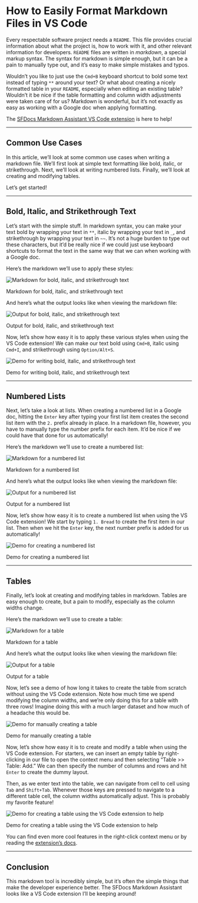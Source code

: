 # How to Easily Format Markdown Files in VS Code

Every respectable software project needs a `README`. This file provides crucial information about what the project is, how to work with it, and other relevant information for developers. `README` files are written in *markdown*, a special markup syntax. The syntax for markdown is simple enough, but it can be a pain to manually type out, and it’s easy to make simple mistakes and typos.

Wouldn’t you like to just use the `Cmd+B` keyboard shortcut to bold some text instead of typing `**` around your text? Or what about creating a nicely formatted table in your `README`, especially when editing an existing table? Wouldn’t it be nice if the table formatting and column width adjustments were taken care of for us? Markdown is wonderful, but it’s not exactly as easy as working with a Google doc when applying formatting.

The [SFDocs Markdown Assistant VS Code extension](https://marketplace.visualstudio.com/items?itemName=salesforce.sfdocs-markdown-assistant) is here to help!

---

## Common Use Cases

In this article, we’ll look at some common use cases when writing a markdown file. We’ll first look at simple text formatting like bold, italic, or strikethrough. Next, we’ll look at writing numbered lists. Finally, we’ll look at creating and modifying tables.

Let’s get started!

---

## Bold, Italic, and Strikethrough Text

Let’s start with the simple stuff. In markdown syntax, you can make your text bold by wrapping your text in `**`, italic by wrapping your text in `_`, and strikethrough by wrapping your text in `~~`. It’s not a huge burden to type out these characters, but it’d be really nice if we could just use keyboard shortcuts to format the text in the same way that we can when working with a Google doc.

Here’s the markdown we’ll use to apply these styles:

![Markdown for bold, italic, and strikethrough text](https://dev-to-uploads.s3.amazonaws.com/uploads/articles/13zc90lapnyvrtmux2l7.png)
<figcaption>Markdown for bold, italic, and strikethrough text</figcaption>

And here’s what the output looks like when viewing the markdown file:

![Output for bold, italic, and strikethrough text](https://dev-to-uploads.s3.amazonaws.com/uploads/articles/gmlngvy5s8c511vvvxg0.png)
<figcaption>Output for bold, italic, and strikethrough text</figcaption>

Now, let’s show how easy it is to apply these various styles when using the VS Code extension! We can make our text bold using `Cmd+B`, italic using `Cmd+I`, and strikethrough using `Option/Alt+S`.

![Demo for writing bold, italic, and strikethrough text](https://dev-to-uploads.s3.amazonaws.com/uploads/articles/8wnfjrhjrducxu75q3mc.gif)
<figcaption>Demo for writing bold, italic, and strikethrough text</figcaption>

---

## Numbered Lists

Next, let’s take a look at lists. When creating a numbered list in a Google doc, hitting the `Enter` key after typing your first list item creates the second list item with the `2.` prefix already in place. In a markdown file, however, you have to manually type the number prefix for each item. It’d be nice if we could have that done for us automatically!

Here’s the markdown we’ll use to create a numbered list:

![Markdown for a numbered list](https://dev-to-uploads.s3.amazonaws.com/uploads/articles/bli1psf7xj3vjhg7tkms.png)
<figcaption>Markdown for a numbered list</figcaption>

And here’s what the output looks like when viewing the markdown file:

![Output for a numbered list](https://dev-to-uploads.s3.amazonaws.com/uploads/articles/3b6am9i7lp234mqbt108.png)
<figcaption>Output for a numbered list</figcaption>

Now, let’s show how easy it is to create a numbered list when using the VS Code extension! We start by typing `1. Bread` to create the first item in our list. Then when we hit the `Enter` key, the next number prefix is added for us automatically!

![Demo for creating a numbered list](https://dev-to-uploads.s3.amazonaws.com/uploads/articles/khwurd50yl811be8esrx.gif)
<figcaption>Demo for creating a numbered list</figcaption>

---

## Tables

Finally, let’s look at creating and modifying tables in markdown. Tables are easy enough to create, but a pain to modify, especially as the column widths change.

Here’s the markdown we’ll use to create a table:

![Markdown for a table](https://dev-to-uploads.s3.amazonaws.com/uploads/articles/z1kwg95vp0kpkogpmb0b.png)
<figcaption>Markdown for a table</figcaption>

And here’s what the output looks like when viewing the markdown file:

![Output for a table](https://dev-to-uploads.s3.amazonaws.com/uploads/articles/pzf5i8wvrwik9wabebr8.png)
<figcaption>Output for a table</figcaption>

Now, let’s see a demo of how long it takes to create the table from scratch without using the VS Code extension. Note how much time we spend modifying the column widths, and we’re only doing this for a table with three rows! Imagine doing this with a much larger dataset and how much of a headache this would be.

![Demo for manually creating a table](https://dev-to-uploads.s3.amazonaws.com/uploads/articles/4nh7re61rgrssoeys2tg.gif)
<figcaption>Demo for manually creating a table</figcaption>

Now, let’s show how easy it is to create and modify a table when using the VS Code extension. For starters, we can insert an empty table by right-clicking in our file to open the context menu and then selecting “Table >> Table: Add.” We can then specify the number of columns and rows and hit `Enter` to create the dummy layout.

Then, as we enter text into the table, we can navigate from cell to cell using `Tab` and `Shift+Tab`. Whenever those keys are pressed to navigate to a different table cell, the column widths automatically adjust. This is probably my favorite feature!

![Demo for creating a table using the VS Code extension to help](https://dev-to-uploads.s3.amazonaws.com/uploads/articles/gkm8y27bx0eijms6vdwv.gif)
<figcaption>Demo for creating a table using the VS Code extension to help</figcaption>

You can find even more cool features in the right-click context menu or by reading the [extension’s docs](https://marketplace.visualstudio.com/items?itemName=salesforce.sfdocs-markdown-assistant).

---

## Conclusion

This markdown tool is incredibly simple, but it’s often the simple things that make the developer experience better. The SFDocs Markdown Assistant looks like a VS Code extension I’ll be keeping around!
